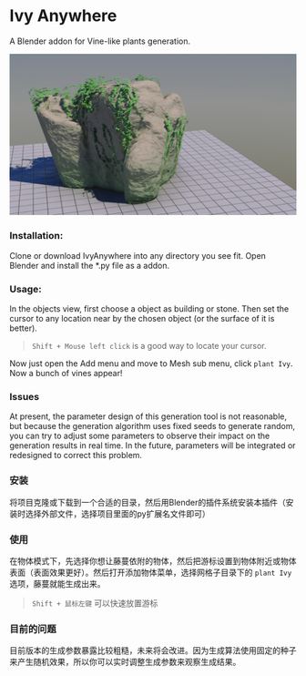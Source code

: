 # Ivy Anywhere
A Blender addon for Vine-like plants generation.

![demo](IvyAnywhere.png)

### Installation:
Clone or download IvyAnywhere into any directory you see fit. Open Blender and install the *.py file as a addon.

### Usage:
In the objects view, first choose a object as building or stone. Then set the cursor to any location near by the chosen object (or the surface of it is better).

> ```Shift + Mouse left click``` is a good way to locate your cursor. 

Now just open the Add menu and move to Mesh sub menu, click ```plant Ivy```. Now a bunch of vines appear!

### Issues
At present, the parameter design of this generation tool is not reasonable, but because the generation algorithm uses fixed seeds to generate random, you can try to adjust some parameters to observe their impact on the generation results in real time. In the future, parameters will be integrated or redesigned to correct this problem.

### 安装
将项目克隆或下载到一个合适的目录，然后用Blender的插件系统安装本插件（安装时选择外部文件，选择项目里面的py扩展名文件即可）

### 使用
在物体模式下，先选择你想让藤蔓依附的物体，然后把游标设置到物体附近或物体表面（表面效果更好）。然后打开添加物体菜单，选择网格子目录下的 ```plant Ivy``` 选项，藤蔓就能生成出来。
> ```Shift + 鼠标左键``` 可以快速放置游标

### 目前的问题
目前版本的生成参数暴露比较粗糙，未来将会改进。因为生成算法使用固定的种子来产生随机效果，所以你可以实时调整生成参数来观察生成结果。
